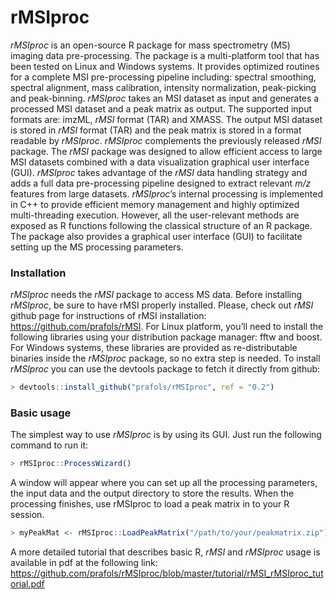 # rMSIproc
*rMSIproc* is an open-source R package for mass spectrometry (MS) imaging data pre-processing. The package is a multi-platform tool that has been tested on Linux and Windows systems. It provides optimized routines for a complete MSI pre-processing pipeline including: spectral smoothing, spectral alignment, mass calibration, intensity normalization, peak-picking and peak-binning. *rMSIproc* takes an MSI dataset as input and generates a processed MSI dataset and a peak matrix as output. The supported input formats are: imzML, *rMSI* format (TAR) and XMASS. The output MSI dataset is stored in *rMSI* format (TAR) and the peak matrix is stored in a format readable by *rMSIproc*.
*rMSIproc* complements the previously released *rMSI* package. The *rMSI* package was designed to allow efficient access to large MSI datasets combined with a data visualization graphical user interface (GUI). *rMSIproc* takes advantage of the *rMSI* data handling strategy and adds a full data pre-processing pipeline designed to extract relevant *m/z* features from large datasets. 
*rMSIproc*’s internal processing is implemented in C++ to provide efficient memory management and highly optimized multi-threading execution. However, all the user-relevant methods are exposed as R functions following the classical structure of an R package. The package also provides a graphical user interface (GUI) to facilitate setting up the MS processing parameters.

### Installation
*rMSIproc* needs the *rMSI* package to access MS data. Before installing *rMSIproc*, be sure to have rMSI properly installed. Please, check out *rMSI* github page for instructions of rMSI installation: <https://github.com/prafols/rMSI>.
For Linux platform, you’ll need to install the following libraries using your distribution package manager: fftw and boost. For Windows systems, these libraries are provided as re-distributable binaries inside the *rMSIproc* package, so no extra step is needed. 
To install *rMSIproc* you can use the devtools package to fetch it directly from github:
```R
> devtools::install_github("prafols/rMSIproc", ref = "0.2")
```

### Basic usage
The simplest way to use *rMSIproc* is by using its GUI. Just run the following command to run it:
```R
> rMSIproc::ProcessWizard()
```
A window will appear where you can set up all the processing parameters, the input data and the output directory to store the results. When the processing finishes, use rMSIproc to load a peak matrix in to your R session.
```R
> myPeakMat <- rMSIproc::LoadPeakMatrix("/path/to/your/peakmatrix.zip")
```
A more detailed tutorial that describes basic R, *rMSI* and *rMSIproc* usage is available in pdf at the following link:
<https://github.com/prafols/rMSIproc/blob/master/tutorial/rMSI_rMSIproc_tutorial.pdf>

